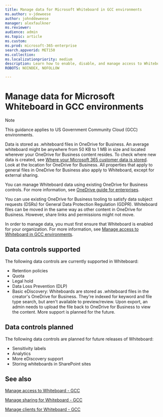 ```yaml
---
title: Manage data for Microsoft Whiteboard in GCC environments
ms.author: v-jdeweese
author: johnddeweese
manager: alexfaulkner
ms.reviewer: 
audience: admin
ms.topic: article
ms.custom: 
ms.prod: microsoft-365-enterprise
search.appverid: MET150
ms.collection: 
ms.localizationpriority: medium
description: Learn how to enable, disable, and manage access to Whiteboard.
ROBOTS: NOINDEX, NOFOLLOW

---
```


# Manage data for Microsoft Whiteboard in GCC environments

>[!NOTE]
> This guidance applies to US Government Community Cloud (GCC) environments.

Data is stored as .whiteboard files in OneDrive for Business. An average whiteboard might be anywhere from 50 KB to 1 MB in size and located wherever your OneDrive for Business content resides. To check where new data is created, see [Where your Microsoft 365 customer data is stored](/microsoft-365/enterprise/o365-data-locations). Look at the location for OneDrive for Business. All properties that apply to general files in OneDrive for Business also apply to Whiteboard, except for external sharing.

You can manage Whiteboard data using existing OneDrive for Business controls. For more information, see [OneDrive guide for enterprises](/onedrive/plan-onedrive-enterprise).

You can use existing OneDrive for Business tooling to satisfy data subject requests (DSRs) for General Data Protection Regulation (GDPR). Whiteboard files can be moved in the same way as other content in OneDrive for Business. However, share links and permissions might not move.

In order to manage data, you must first ensure that Whiteboard is enabled for your organization. For more information, see [Manage access to Whiteboard in GCC environments](manage-whiteboard-access-gcc.md).

## Data controls supported

The following data controls are currently supported in Whiteboard:

- Retention policies
- Quota
- Legal hold
- Data Loss Prevention (DLP)
- Basic eDiscovery: Whiteboards are stored as .whiteboard files in the creator's OneDrive for Business. They're indexed for keyword and file type search, but aren't available to preview/review. Upon export, an admin needs to upload the file back to OneDrive for Business to view the content. More support is planned for the future.

## Data controls planned

The following data controls are planned for future releases of Whiteboard:

- Sensitivity labels
- Analytics
- More eDiscovery support
- Storing whiteboards in SharePoint sites

## See also

[Manage access to Whiteboard - GCC](manage-whiteboard-access-gcc.md)

[Manage sharing for Whiteboard - GCC](manage-sharing-gcc.md)

[Manage clients for Whiteboard - GCC](manage-clients-gcc.md)
